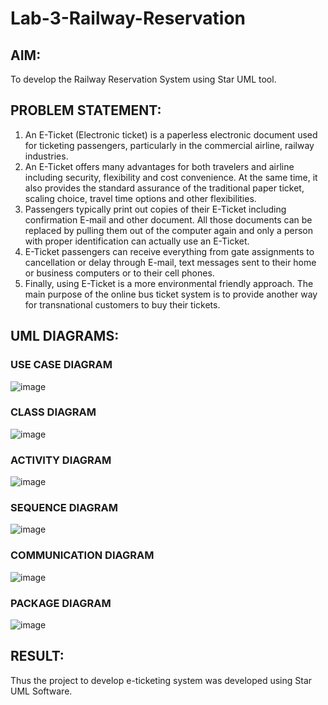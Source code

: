 # Lab-3-Railway-Reservation

## AIM:
To develop the Railway Reservation System using Star UML tool.

## PROBLEM STATEMENT:
1. An E-Ticket (Electronic ticket) is a paperless electronic document used for ticketing
passengers, particularly in the commercial airline, railway industries.
2. An E-Ticket offers many advantages for both travelers and airline including security,
flexibility and cost convenience. At the same time, it also provides the standard assurance of
the traditional paper ticket, scaling choice, travel time options and other flexibilities.
3. Passengers typically print out copies of their E-Ticket including confirmation E-mail
and other document. All those documents can be replaced by pulling them out of the computer
again and only a person with proper identification can actually use an E-Ticket.
4. E-Ticket passengers can receive everything from gate assignments to cancellation or
delay through E-mail, text messages sent to their home or business computers or to their cell
phones.
5. Finally, using E-Ticket is a more environmental friendly approach. The main purpose
of the online bus ticket system is to provide another way for transnational customers to buy
their tickets.
## UML DIAGRAMS:

### USE CASE DIAGRAM
![image](https://github.com/Jayabharathi3/Lab-3-Railway-Reservation/assets/120367796/119acfe2-aeb9-47a4-b3bc-98fd330be3b9)


### CLASS DIAGRAM
![image](https://github.com/Jayabharathi3/Lab-3-Railway-Reservation/assets/120367796/35efd2fb-b789-4387-bdcb-06d5f5d735ce)


### ACTIVITY DIAGRAM
![image](https://github.com/Jayabharathi3/Lab-3-Railway-Reservation/assets/120367796/1c8030f6-cc85-42ae-baf2-e09ffe7f6f54)


### SEQUENCE DIAGRAM
![image](https://github.com/Jayabharathi3/Lab-3-Railway-Reservation/assets/120367796/acca6f4e-b25a-449d-9d99-bcf182f4fc2d)


### COMMUNICATION DIAGRAM
![image](https://github.com/Jayabharathi3/Lab-3-Railway-Reservation/assets/120367796/d90a4f10-94be-483f-8daf-62e96daf08dc)


### PACKAGE DIAGRAM
![image](https://github.com/Jayabharathi3/Lab-3-Railway-Reservation/assets/120367796/ebee1472-317b-46b3-83e0-1de627d3ad34)


## RESULT:
Thus the project to develop e-ticketing system was developed using Star UML Software.
